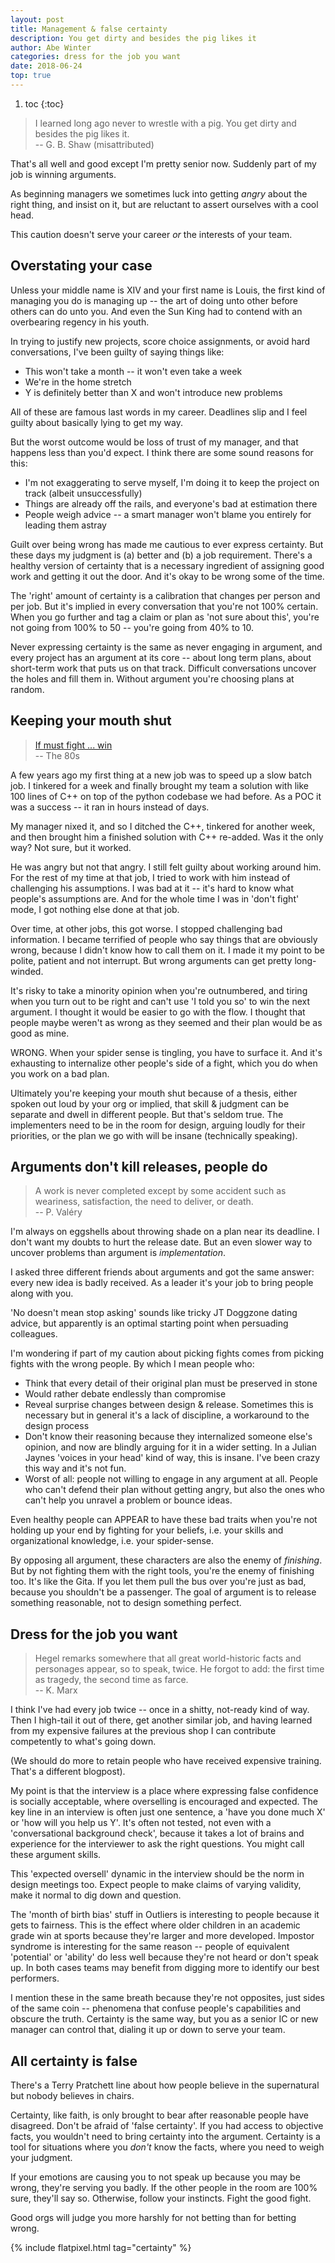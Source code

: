 ```yaml
---
layout: post
title: Management & false certainty
description: You get dirty and besides the pig likes it
author: Abe Winter
categories: dress for the job you want
date: 2018-06-24
top: true
---
```


1. toc
{:toc}

<style>
blockquote {font-style:normal; letter-spacing:inherit;}
</style>

> I learned long ago never to wrestle with a pig. You get dirty and besides the pig likes it.<br>-- G. B. Shaw (misattributed)

That's all well and good except I'm pretty senior now. Suddenly part of my job is winning arguments.

As beginning managers we sometimes luck into getting *angry* about the right thing, and insist on it, but are reluctant to assert ourselves with a cool head.

This caution doesn't serve your career *or* the interests of your team.

## Overstating your case

Unless your middle name is XIV and your first name is Louis, the first kind of managing you do is managing up -- the art of doing unto other before others can do unto you. And even the Sun King had to contend with an overbearing regency in his youth.

In trying to justify new projects, score choice assignments, or avoid hard conversations, I've been guilty of saying things like:
- This won't take a month -- it won't even take a week
- We're in the home stretch
- Y is definitely better than X and won't introduce new problems

All of these are famous last words in my career. Deadlines slip and I feel guilty about basically lying to get my way.

But the worst outcome would be loss of trust of my manager, and that happens less than you'd expect. I think there are some sound reasons for this:
- I'm not exaggerating to serve myself, I'm doing it to keep the project on track (albeit unsuccessfully)
- Things are already off the rails, and everyone's bad at estimation there
- People weigh advice -- a smart manager won't blame you entirely for leading them astray

Guilt over being wrong has made me cautious to ever express certainty. But these days my judgment is (a) better and (b) a job requirement. There's a healthy version of certainty that is a necessary ingredient of assigning good work and getting it out the door. And it's okay to be wrong some of the time.

The 'right' amount of certainty is a calibration that changes per person and per job. But it's implied in every conversation that you're not 100% certain. When you go further and tag a claim or plan as 'not sure about this', you're not going from 100% to 50 -- you're going from 40% to 10.

Never expressing certainty is the same as never engaging in argument, and every project has an argument at its core -- about long term plans, about short-term work that puts us on that track. Difficult conversations uncover the holes and fill them in. Without argument you're choosing plans at random.

## Keeping your mouth shut

> [If must fight ... win](https://youtu.be/zIKq7DqdZa4?t=165)<br>-- The 80s

A few years ago my first thing at a new job was to speed up a slow batch job. I tinkered for a week and finally brought my team a solution with like 100 lines of C++ on top of the python codebase we had before. As a POC it was a success -- it ran in hours instead of days.

My manager nixed it, and so I ditched the C++, tinkered for another week, and then brought him a finished solution with C++ re-added. Was it the only way? Not sure, but it worked.

He was angry but not that angry. I still felt guilty about working around him. For the rest of my time at that job, I tried to work with him instead of challenging his assumptions. I was bad at it -- it's hard to know what people's assumptions are. And for the whole time I was in 'don't fight' mode, I got nothing else done at that job.

Over time, at other jobs, this got worse. I stopped challenging bad information. I became terrified of people who say things that are obviously wrong, because I didn't know how to call them on it. I made it my point to be polite, patient and not interrupt. But wrong arguments can get pretty long-winded.

It's risky to take a minority opinion when you're outnumbered, and tiring when you turn out to be right and can't use 'I told you so' to win the next argument. I thought it would be easier to go with the flow. I thought that people maybe weren't as wrong as they seemed and their plan would be as good as mine.

WRONG. When your spider sense is tingling, you have to surface it. And it's exhausting to internalize other people's side of a fight, which you do when you work on a bad plan.

Ultimately you're keeping your mouth shut because of a thesis, either spoken out loud by your org or implied, that skill & judgment can be separate and dwell in different people. But that's seldom true. The implementers need to be in the room for design, arguing loudly for their priorities, or the plan we go with will be insane (technically speaking).

## Arguments don't kill releases, people do

> A work is never completed except by some accident such as weariness, satisfaction, the need to deliver, or death.<br>-- P. Valéry

I'm always on eggshells about throwing shade on a plan near its deadline. I don't want my doubts to hurt the release date. But an even slower way to uncover problems than argument is *implementation*.

I asked three different friends about arguments and got the same answer: every new idea is badly received. As a leader it's your job to bring people along with you.

'No doesn't mean stop asking' sounds like tricky JT Doggzone dating advice, but apparently is an optimal starting point when persuading colleagues.

I'm wondering if part of my caution about picking fights comes from picking fights with the wrong people. By which I mean people who:

* Think that every detail of their original plan must be preserved in stone
* Would rather debate endlessly than compromise
* Reveal surprise changes between design & release. Sometimes this is necessary but in general it's a lack of discipline, a workaround to the design process
* Don't know their reasoning because they internalized someone else's opinion, and now are blindly arguing for it in a wider setting. In a Julian Jaynes 'voices in your head' kind of way, this is insane. I've been crazy this way and it's not fun.
* Worst of all: people not willing to engage in any argument at all. People who can't defend their plan without getting angry, but also the ones who can't help you unravel a problem or bounce ideas.

Even healthy people can APPEAR to have these bad traits when you're not holding up your end by fighting for your beliefs, i.e. your skills and organizational knowledge, i.e. your spider-sense.

By opposing all argument, these characters are also the enemy of *finishing*. But by not fighting them with the right tools, you're the enemy of finishing too. It's like the Gita. If you let them pull the bus over you're just as bad, because you shouldn't be a passenger. The goal of argument is to release something reasonable, not to design something perfect.

## Dress for the job you want

> Hegel remarks somewhere that all great world-historic facts and personages appear, so to speak, twice. He forgot to add: the first time as tragedy, the second time as farce.<br>-- K. Marx

I think I've had every job twice -- once in a shitty, not-ready kind of way. Then I high-tail it out of there, get another similar job, and having learned from my expensive failures at the previous shop I can contribute competently to what's going down.

(We should do more to retain people who have received expensive training. That's a different blogpost).

My point is that the interview is a place where expressing false confidence is socially acceptable, where overselling is encouraged and expected. The key line in an interview is often just one sentence, a 'have you done much X' or 'how will you help us Y'. It's often not tested, not even with a 'conversational background check', because it takes a lot of brains and experience for the interviewer to ask the right questions. You might call these argument skills.

This 'expected oversell' dynamic in the interview should be the norm in design meetings too. Expect people to make claims of varying validity, make it normal to dig down and question.

The 'month of birth bias' stuff in Outliers is interesting to people because it gets to fairness. This is the effect where older children in an academic grade win at sports because they're larger and more developed. Impostor syndrome is interesting for the same reason -- people of equivalent 'potential' or 'ability' do less well because they're not heard or don't speak up. In both cases teams may benefit from digging more to identify our best performers.

I mention these in the same breath because they're not opposites, just sides of the same coin -- phenomena that confuse people's capabilities and obscure the truth. Certainty is the same way, but you as a senior IC or new manager can control that, dialing it up or down to serve your team.

## All certainty is false

There's a Terry Pratchett line about how people believe in the supernatural but nobody believes in chairs.

Certainty, like faith, is only brought to bear after reasonable people have disagreed. Don't be afraid of 'false certainty'. If you had access to objective facts, you wouldn't need to bring certainty into the argument. Certainty is a tool for situations where you *don't* know the facts, where you need to weigh your judgment.

If your emotions are causing you to not speak up because you may be wrong, they're serving you badly. If the other people in the room are 100% sure, they'll say so. Otherwise, follow your instincts. Fight the good fight.

Good orgs will judge you more harshly for not betting than for betting wrong.

{% include flatpixel.html tag="certainty" %}
